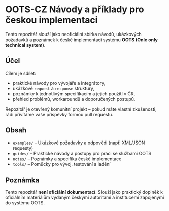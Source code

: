 # OOTS-CZ  Návody a příklady pro českou implementaci

Tento repozitář slouží jako neoficiální sbírka návodů, ukázkových požadavků a poznámek k české implementaci systému **OOTS (Onle only technical system)**.

## Účel

Cílem je sdílet:
- praktické návody pro vývojáře a integrátory,
- ukázkové `request` a `response` struktury,
- poznámky k jednotlivým specifikacím a jejich použití v ČR,
- přehled problémů, workaroundů a doporučených postupů.

Repozitář je otevřený komunitní projekt – pokud máte vlastní zkušenosti, rádi přivítáme vaše příspěvky formou pull requestu.

## Obsah

- `examples/` – Ukázkové požadavky a odpovědi (např. XML/JSON requesty)
- `guides/` – Praktické návody a postupy pro práci se službami OOTS
- `notes/` – Poznámky a specifika české implementace
- `tools/` – Pomůcky pro vývoj, testování a ladění

## Poznámka

Tento repozitář **není oficiální dokumentací**. Slouží jako praktický doplněk k oficiálním materiálům vydaným českými autoritami a institucemi zapojenými do systému OOTS.



